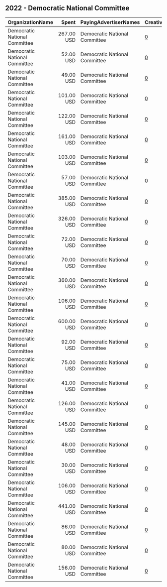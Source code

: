 ## 2022 - Democratic National Committee 
|OrganizationName|Spent|PayingAdvertiserNames|CreativeUrls|Impressions|Genders|AgeBrackets|CountryCodes|BillingAddresses|CandidateBallotInformation|
|:---|---:|:---|:---|---:|:---|:---|:---|:---|:---|
|Democratic National Committee|267.00 USD|Democratic National Committee|[0](https://www.snap.com/political-ads/asset/856ad0776a04e4433eac6449bc013dc9d8be4975970971a0788ddd3649e56654?mediaType=png)|20,380||18+|united states|"131 16th Street NE,Washington,20003,US"||
|Democratic National Committee|52.00 USD|Democratic National Committee|[0](https://www.snap.com/political-ads/asset/0e7dcd83ca4bb2a9b6338acc2826bd2282e2a2fb0f1a75fa7a24270859a737ed?mediaType=png)|3,181||18+|united states|"131 16th Street NE,Washington,20003,US"||
|Democratic National Committee|49.00 USD|Democratic National Committee|[0](https://www.snap.com/political-ads/asset/403c24915ca6e9b102e10744534139236ce6ce9ca79bf8a611ba1d3c4ecb4f85?mediaType=png)|3,969||18+|united states|"131 16th Street NE,Washington,20003,US"||
|Democratic National Committee|101.00 USD|Democratic National Committee|[0](https://www.snap.com/political-ads/asset/4911906c49a0c6320eca04ba4a2304cac2097161f035db6361311389b113ae49?mediaType=mp4)|4,144||18+|united states|"131 16th Street NE,Washington,20003,US"|Democratic National Committee|
|Democratic National Committee|122.00 USD|Democratic National Committee|[0](https://www.snap.com/political-ads/asset/4df7ea9ba5d93143be1e10ea0fae0d8d8de7cdce73838b49f95cb55862c53b26?mediaType=png)|8,969||18+|united states|"131 16th Street NE,Washington,20003,US"||
|Democratic National Committee|161.00 USD|Democratic National Committee|[0](https://www.snap.com/political-ads/asset/c36bdcdc5acc69fe4a260ba94e271a5924a9af4333da548f0ce0ee75094598f4?mediaType=mp4)|27,956||18+|united states|"131 16th Street NE,Washington,20003,US"|Democratic National Committee|
|Democratic National Committee|103.00 USD|Democratic National Committee|[0](https://www.snap.com/political-ads/asset/0e7dcd83ca4bb2a9b6338acc2826bd2282e2a2fb0f1a75fa7a24270859a737ed?mediaType=png)|8,505||18+|united states|"131 16th Street NE,Washington,20003,US"||
|Democratic National Committee|57.00 USD|Democratic National Committee|[0](https://www.snap.com/political-ads/asset/4df7ea9ba5d93143be1e10ea0fae0d8d8de7cdce73838b49f95cb55862c53b26?mediaType=png)|3,449||18+|united states|"131 16th Street NE,Washington,20003,US"||
|Democratic National Committee|385.00 USD|Democratic National Committee|[0](https://www.snap.com/political-ads/asset/0e7dcd83ca4bb2a9b6338acc2826bd2282e2a2fb0f1a75fa7a24270859a737ed?mediaType=png)|31,105||18+|united states|"131 16th Street NE,Washington,20003,US"||
|Democratic National Committee|326.00 USD|Democratic National Committee|[0](https://www.snap.com/political-ads/asset/0be2b0911d3d5d1b1a318b5bb6ecfe1deef2a066d3babea4cd37441b24e5b2c1?mediaType=mp4)|11,896||18+|united states|"131 16th Street NE,Washington,20003,US"|Democratic National Committee|
|Democratic National Committee|72.00 USD|Democratic National Committee|[0](https://www.snap.com/political-ads/asset/0e7dcd83ca4bb2a9b6338acc2826bd2282e2a2fb0f1a75fa7a24270859a737ed?mediaType=png)|5,846||18+|united states|"131 16th Street NE,Washington,20003,US"||
|Democratic National Committee|70.00 USD|Democratic National Committee|[0](https://www.snap.com/political-ads/asset/0e7dcd83ca4bb2a9b6338acc2826bd2282e2a2fb0f1a75fa7a24270859a737ed?mediaType=png)|5,550||18+|united states|"131 16th Street NE,Washington,20003,US"||
|Democratic National Committee|360.00 USD|Democratic National Committee|[0](https://www.snap.com/political-ads/asset/0e7dcd83ca4bb2a9b6338acc2826bd2282e2a2fb0f1a75fa7a24270859a737ed?mediaType=png)|24,751||18+|united states|"131 16th Street NE,Washington,20003,US"||
|Democratic National Committee|106.00 USD|Democratic National Committee|[0](https://www.snap.com/political-ads/asset/856ad0776a04e4433eac6449bc013dc9d8be4975970971a0788ddd3649e56654?mediaType=png)|6,239||18+|united states|"131 16th Street NE,Washington,20003,US"||
|Democratic National Committee|600.00 USD|Democratic National Committee|[0](https://www.snap.com/political-ads/asset/70a74a118bb38e185e9daa7e427e68f61a7f62aeb8216e7fd4e43bedebfe3b33?mediaType=mp4)|39,642||18+|united states|"131 16th Street NE,Washington,20003,US"||
|Democratic National Committee|92.00 USD|Democratic National Committee|[0](https://www.snap.com/political-ads/asset/c36bdcdc5acc69fe4a260ba94e271a5924a9af4333da548f0ce0ee75094598f4?mediaType=mp4)|15,999||18+|united states|"131 16th Street NE,Washington,20003,US"|Democratic National Committee|
|Democratic National Committee|75.00 USD|Democratic National Committee|[0](https://www.snap.com/political-ads/asset/6e9af789b853f0e215cf2696a35b3657c91e75a047902f20c1f61f902b1b51c8?mediaType=mp4)|12,041||18+|united states|"131 16th Street NE,Washington,20003,US"|Democratic National Committee|
|Democratic National Committee|41.00 USD|Democratic National Committee|[0](https://www.snap.com/political-ads/asset/0e7dcd83ca4bb2a9b6338acc2826bd2282e2a2fb0f1a75fa7a24270859a737ed?mediaType=png)|2,618||18+|united states|"131 16th Street NE,Washington,20003,US"||
|Democratic National Committee|126.00 USD|Democratic National Committee|[0](https://www.snap.com/political-ads/asset/4df7ea9ba5d93143be1e10ea0fae0d8d8de7cdce73838b49f95cb55862c53b26?mediaType=png)|9,251||18+|united states|"131 16th Street NE,Washington,20003,US"||
|Democratic National Committee|145.00 USD|Democratic National Committee|[0](https://www.snap.com/political-ads/asset/6e9af789b853f0e215cf2696a35b3657c91e75a047902f20c1f61f902b1b51c8?mediaType=mp4)|24,342||18+|united states|"131 16th Street NE,Washington,20003,US"|Democratic National Committee|
|Democratic National Committee|48.00 USD|Democratic National Committee|[0](https://www.snap.com/political-ads/asset/0e7dcd83ca4bb2a9b6338acc2826bd2282e2a2fb0f1a75fa7a24270859a737ed?mediaType=png)|2,818||18+|united states|"131 16th Street NE,Washington,20003,US"||
|Democratic National Committee|30.00 USD|Democratic National Committee|[0](https://www.snap.com/political-ads/asset/0e7dcd83ca4bb2a9b6338acc2826bd2282e2a2fb0f1a75fa7a24270859a737ed?mediaType=png)|2,621||18+|united states|"131 16th Street NE,Washington,20003,US"||
|Democratic National Committee|106.00 USD|Democratic National Committee|[0](https://www.snap.com/political-ads/asset/403c24915ca6e9b102e10744534139236ce6ce9ca79bf8a611ba1d3c4ecb4f85?mediaType=png)|8,298||18+|united states|"131 16th Street NE,Washington,20003,US"||
|Democratic National Committee|441.00 USD|Democratic National Committee|[0](https://www.snap.com/political-ads/asset/403c24915ca6e9b102e10744534139236ce6ce9ca79bf8a611ba1d3c4ecb4f85?mediaType=png)|25,665||18+|united states|"131 16th Street NE,Washington,20003,US"||
|Democratic National Committee|86.00 USD|Democratic National Committee|[0](https://www.snap.com/political-ads/asset/856ad0776a04e4433eac6449bc013dc9d8be4975970971a0788ddd3649e56654?mediaType=png)|6,405||18+|united states|"131 16th Street NE,Washington,20003,US"||
|Democratic National Committee|80.00 USD|Democratic National Committee|[0](https://www.snap.com/political-ads/asset/c36bdcdc5acc69fe4a260ba94e271a5924a9af4333da548f0ce0ee75094598f4?mediaType=mp4)|13,908||18+|united states|"131 16th Street NE,Washington,20003,US"|Democratic National Committee|
|Democratic National Committee|156.00 USD|Democratic National Committee|[0](https://www.snap.com/political-ads/asset/6e9af789b853f0e215cf2696a35b3657c91e75a047902f20c1f61f902b1b51c8?mediaType=mp4)|26,250||18+|united states|"131 16th Street NE,Washington,20003,US"|Democratic National Committee|

